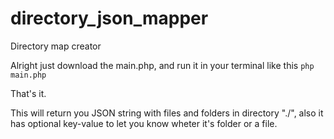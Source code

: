 # directory_json_mapper
Directory map creator

Alright just download the main.php, and run it in your terminal like this 
```php main.php```

That's it.

This will return you JSON string with files and folders in directory "./", also it has optional key-value to let you know wheter it's folder or a file.
